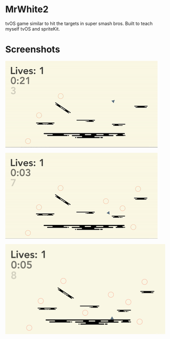 # MrWhite2
tvOS game similar to hit the targets in super smash bros. Built to teach myself tvOS and spriteKit. 

# Screenshots 
![Alt text](./success.gif?raw=true "success.gif")

![Alt text](./failure.gif?raw=true "failure.gif")

![Alt text](./screenshot1.png?raw=true "screenshot1.png")

